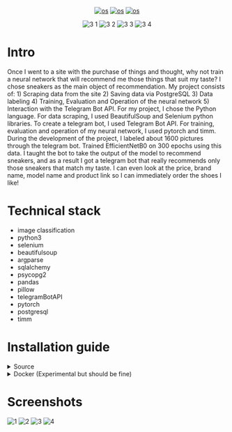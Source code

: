 <div align="center">
  
[![os](https://img.shields.io/badge/Linux-passing-success)]()
[![os](https://img.shields.io/badge/MacOS-passing-success)]()
[![os](https://img.shields.io/badge/Windows-passing-success)]()

![3 1](https://user-images.githubusercontent.com/37930588/186759420-f48163c6-0a6d-4b2b-bfe7-66727b8d8e7d.PNG)
![3 2](https://user-images.githubusercontent.com/37930588/186759426-f4f6f8c1-2f75-43ec-8f29-50afc80791b6.PNG)
![3 3](https://user-images.githubusercontent.com/37930588/186759432-893f18fb-9127-48d4-bdfe-8259456acd2f.PNG)
![3 4](https://user-images.githubusercontent.com/37930588/186759441-6e1b75d8-bde2-4202-8851-9c410372ff9a.PNG)

</div>

# Intro
Once I went to a site with the purchase of things and thought, why not train a neural network that will recommend me those things that suit my taste? I chose sneakers as the main object of recommendation. My project consists of: 1) Scraping data from the site 2) Saving data via PostgreSQL 3) Data labeling 4) Training, Evaluation and Operation of the neural network 5) Interaction with the Telegram Bot API. For my project, I chose the Python language. For data scraping, I used BeautifulSoup and Selenium python libraries. To create a telegram bot, I used Telegram Bot API. For training, evaluation and operation of my neural network, I used pytorch and timm. During the development of the project, I labeled about 1600 pictures through the telegram bot. Trained EfficientNetB0 on 300 epochs using this data. I taught the bot to take the output of the model to recommend sneakers, and as a result I got a telegram bot that really recommends only those sneakers that match my taste. I can even look at the price, brand name, model name and product link so I can immediately order the shoes I like!

# Technical stack

- image classification
- python3
- selenium
- beautifulsoup
- argparse
- sqlalchemy
- psycopg2
- pandas
- pillow
- telegramBotAPI
- pytorch
- postgresql
- timm


# Installation guide

<details>
  <summary>Source</summary>
  
  ## Initial usage
  __0.1. Install python and nvidia drivers__
  
  https://www.nvidia.com/download/index.aspx
  
  https://www.python.org/downloads/
  
  __1.1. Clone GitHub repository__
  
  ```
  git clone https://github.com/kirill842/recommend_sn_sys
  ```
  
  __1.2. Install requirements__
 
  ```
  cd <repo location>
  pip install -r requirements.txt
  ```

  __2. Install Chrome and download chromedriver__

  1. https://www.google.com/chrome/
  2. https://chromedriver.chromium.org/downloads
  
  __3. PostgreSQL__
  
  You will need PostgreSQL database to use this project
  1. Use these links to install PostgreSQL
  
  https://www.postgresql.org/download/
  
  https://www.pgadmin.org/
  
  2. Run this command in pgAdmin4 to create table
  ```
  create table <your_table_name>(
    img_id serial PRIMARY KEY,
    img_url VARCHAR(255) UNIQUE NOT NULL,
    product_url VARCHAR(255) UNIQUE NOT NULL,
    brand_name VARCHAR(255) NOT NULL,
    product_name VARCHAR(255) NOT NULL,
    price integer NOT NULL,
    target integer
  );
  ```

  __4. Get your bot telegram token from BotFather__
  
  https://core.telegram.org/bots/
  
  __5. Fill config.yaml file__
  
  __6. Run scripts__

  ```
  cd <repo location>
  python setup.py
  python bot_controller.py
  ```
  __7. Find your bot on telegram and use__
  
</details>

<details>
  <summary>Docker (Experimental but should be fine)</summary>
  
  ## Initial usage
  __1. Install Docker Desktop__

  https://www.docker.com/products/docker-desktop/

  __2. Install nvidia-docker__
  
  https://github.com/NVIDIA/nvidia-docker
  
  __3. PostgreSQL__
  
  You will need PostgreSQL database to use this project
  1. Use these links to install PostgreSQL
  
  https://www.postgresql.org/download/
  
  https://www.pgadmin.org/
  
  2. Run this command in pgAdmin4 to create table
  ```
  create table <your_table_name>(
    img_id serial PRIMARY KEY,
    img_url VARCHAR(255) UNIQUE NOT NULL,
    product_url VARCHAR(255) UNIQUE NOT NULL,
    brand_name VARCHAR(255) NOT NULL,
    product_name VARCHAR(255) NOT NULL,
    price integer NOT NULL,
    target integer
  );
  ```
  __4. Create and fill docker_env_vars.txt like this__
  
  ```
  NUM_OF_PAGES_TO_SCRAP=20
  SCROLL_PAUSE_TIME=0.2
  BOT_TOKEN=<your bot telegram token>
  DB_CONNECT_LINK=postgresql://<user>:<password>@<ip>:<port>/<db_name>
  URL_TO_SCRAP=https://www.lamoda.ru/c/5971/shoes-muzhkrossovki
  TABLE_NAME=<table_name>
  USER=<user>
  PASSWORD=<password>
  HOST=<ip>
  PORT=<port>
  DATABASE=<db_name>
  ```
  
  __5. Use my docker image__
  
  https://hub.docker.com/repository/docker/kirprogfrog/my-repository
  
  IMPORTANT! Make sure you are in the directory where your docker_env_vars.txt file is!
  
  initial usage
  ```
  cd <where your docker_env_vars.txt file is>
  docker pull kirprogfrog/my-repository
  docker run -ti --name <container_name> --env-file docker_env_vars.txt --gpus all kirprogfrog/my-repository
  ```
  if docker container was stopped
  ```
  docker start -i <container_id>
  ```
  
  __6. Go to your telegram bot and use__

</details>

# Screenshots
![1](https://user-images.githubusercontent.com/37930588/186758617-13d8a224-a987-4713-85ac-7f3612866d1f.PNG)
![2](https://user-images.githubusercontent.com/37930588/186758624-d7895646-d764-44b1-ac55-3843d131dab6.PNG)
![3](https://user-images.githubusercontent.com/37930588/186758709-8b988c73-a580-4c5e-919f-2f559b7773bc.PNG)
![4](https://user-images.githubusercontent.com/37930588/186758717-529fdcf7-dd69-465c-842e-80bd4ecdcf43.PNG)
